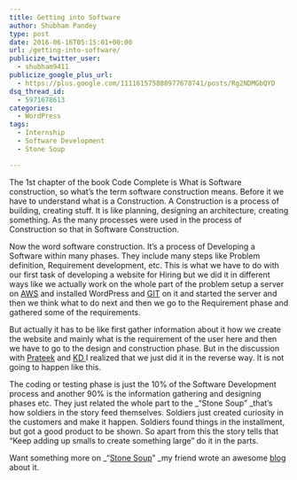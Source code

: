 ```yaml
---
title: Getting into Software
author: Shubham Pandey
type: post
date: 2016-06-16T05:15:01+00:00
url: /getting-into-software/
publicize_twitter_user:
  - shubham9411
publicize_google_plus_url:
  - https://plus.google.com/111161575880977678741/posts/Rg2NDMGbQYD
dsq_thread_id:
  - 5971678613
categories:
  - WordPress
tags:
  - Internship
  - Software Development
  - Stone Soup

---
```

The 1st chapter of <span id="GingerWidget-correction-0" class="correction alternate">the book Code</span> Complete is What is Software construction, so what&#8217;s the term software construction means. Before it we have to understand what is a Construction. A Construction is a process of building, creating stuff. It is like planning, designing an <span id="GingerWidget-correction-1" class="correction alternate">architecture, creating</span> something. As the many processes were used in the process of Construction so that in Software Construction.
  
Now the word software construction. It&#8217;s a process of Developing a Software within many phases. They <span id="GingerWidget-correction-0" class="correction alternate">include</span> many steps like Problem definition, Requirement <span id="GingerWidget-correction-1" class="correction alternate">development, etc.</span> This is what we have to do <span id="GingerWidget-correction-2" class="correction alternate">with</span> our first task of developing a website for Hiring but we did it in <span id="GingerWidget-correction-3" class="correction alternate">different ways</span> like we actually work on the whole part of the problem setup a server on <a href="https://aws.amazon.com/free" target="_blank">AWS</a> and installed WordPress and <a href="https://github.com/" target="_blank">GIT</a> on it and started the server and then we think what to do next and then we go to the Requirement phase and gathered some of the <span id="GingerWidget-correction-4" class="correction alternate">requirements</span>.

But actually it <span id="GingerWidget-correction-0" class="correction alternate">has</span> to <span id="GingerWidget-correction-1" class="correction alternate">be</span> like first gather information about it how we create the website and mainly what is the requirement of the user here and then we have to go to the design and construction phase. But in the discussion with <a href="https://www.linkedin.com/in/prateeknarang" target="_blank">Prateek</a> and <a href="https://www.linkedin.com/in/nishanthkd" target="_blank">KD </a>I realized that we just did it in the reverse way. It is not going to happen like this.

The coding or testing phase <span id="GingerWidget-correction-2" class="correction alternate">is</span> just the 10% of the Software Development process and <span id="GingerWidget-correction-3" class="correction alternate">another</span> 90% is the information gathering and designing phases etc. They just related the whole part to the _&#8220;Stone Soup&#8221; _<span id="GingerWidget-correction-0" class="correction alternate">that&#8217;s</span> how soldiers in the story feed themselves. Soldiers just created curiosity in the customers and make it happen. Soldiers <span id="GingerWidget-correction-1" class="correction alternate">found things</span> in the <span id="GingerWidget-correction-2" class="correction alternate">installment, but </span>got a good product to be <span id="GingerWidget-correction-3" class="correction alternate">shown</span>. So apart from this the story tells that &#8220;Keep adding up smalls to create something large&#8221; do it in the parts.

Want something more on _&#8220;<a href="https://everydayteachesalesson.wordpress.com/2016/06/16/stone-soup/" target="_blank">Stone Soup</a>&#8221; _my friend wrote an awesome <a href="https://everydayteachesalesson.wordpress.com/2016/06/16/stone-soup/" target="_blank">blog</a> about it.